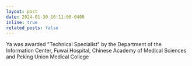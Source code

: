 ```yaml
---
layout: post
date: 2024-01-30 16:11:00-0400
inline: true
related_posts: false
---
```


Ya was awarded "Technical Specialist" by the Department of the Information Center, Fuwai Hospital, Chinese Academy of Medical Sciences and Peking Union Medical College
